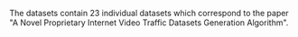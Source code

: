 The datasets contain 23 individual datasets which correspond to the paper "A Novel Proprietary Internet Video Traffic Datasets Generation Algorithm".
